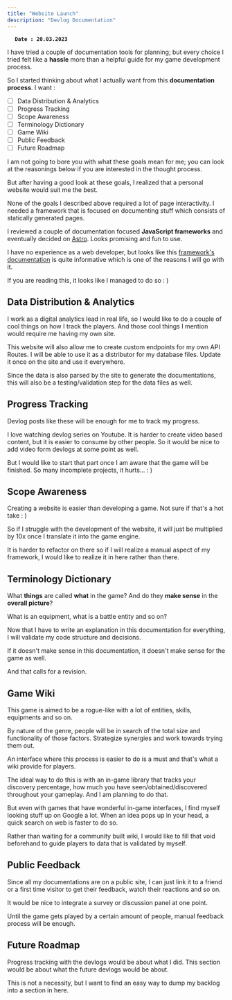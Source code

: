 ```yaml
---
title: "Website Launch"
description: "Devlog Documentation"
---
```

**`⠀⠀Date : 20.03.2023⠀⠀`**

I have tried a couple of documentation tools for planning; but every choice I tried felt like a **hassle** more than a helpful guide for my game development process.

So I started thinking about what I actually want from this **documentation process**. I want :

- [ ] Data Distribution & Analytics
- [ ] Progress Tracking
- [ ] Scope Awareness
- [ ] Terminology Dictionary
- [ ] Game Wiki
- [ ] Public Feedback
- [ ] Future Roadmap

I am not going to bore you with what these goals mean for me; you can look at the reasonings below if you are interested in the thought process. 

But after having a good look at these goals, I realized that a personal website would suit me the best.

None of the goals I described above required a lot of page interactivity. I needed a framework that is focused on documenting stuff which consists of statically generated pages.

I reviewed a couple of documentation focused **JavaScript frameworks** and eventually decided on [Astro](https://astro.build/). Looks promising and fun to use.

I have no experience as a web developer, but looks like this [framework's documentation](https://docs.astro.build/en/getting-started/) is quite informative which is one of the reasons I will go with it. 

If you are reading this, it looks like I managed to do so : )

## Data Distribution & Analytics

I work as a digital analytics lead in real life, so I would like to do a couple of cool things on how I track the players. And those cool things I mention would require me having my own site.

This website will also allow me to create custom endpoints for my own API Routes. I will be able to use it as a distributor for my database files. Update it once on the site and use it everywhere.

Since the data is also parsed by the site to generate the documentations, this will also be a testing/validation step for the data files as well.

## Progress Tracking

Devlog posts like these will be enough for me to track my progress.

I love watching devlog series on Youtube. It is harder to create video based content, but it is easier to consume by other people. So it would be nice to add video form devlogs at some point as well. 

But I would like to start that part once I am aware that the game will be finished. So many incomplete projects, it hurts... : )

## Scope Awareness

Creating a website is easier than developing a game. Not sure if that's a hot take : )

So if I struggle with the development of the website, it will just be multiplied by 10x once I translate it into the game engine.

It is harder to refactor on there so if I will realize a manual aspect of my framework, I would like to realize it in here rather than there.

## Terminology Dictionary

What **things** are called **what** in the game? And do they **make sense** in the **overall picture**?

What is an equipment, what is a battle entity and so on?

Now that I have to write an explanation in this documentation for everything, I will validate my code structure and decisions.

If it doesn't make sense in this documentation, it doesn't make sense for the game as well.

And that calls for a revision.

## Game Wiki

This game is aimed to be a rogue-like with a lot of entities, skills, equipments and so on. 

By nature of the genre, people will be in search of the total size and functionality of those factors. Strategize synergies and work towards trying them out.

An interface where this process is easier to do is a must and that's what a wiki provide for players.

The ideal way to do this is with an in-game library that tracks your discovery percentage, how much you have seen/obtained/discovered throughout your gameplay. And I am planning to do that.

But even with games that have wonderful in-game interfaces, I find myself looking stuff up on Google a lot. When an idea pops up in your head, a quick search on web is faster to do so. 

Rather than waiting for a community built wiki, I would like to fill that void beforehand to guide players to data that is validated by myself.

## Public Feedback

Since all my documentations are on a public site, I can just link it to a friend or a first time visitor to get their feedback, watch their reactions and so on.

It would be nice to integrate a survey or discussion panel at one point. 

Until the game gets played by a certain amount of people, manual feedback process will be enough.

## Future Roadmap

Progress tracking with the devlogs would be about what I did. This section would be about what the future devlogs would be about.

This is not a necessity, but I want to find an easy way to dump my backlog into a section in here.